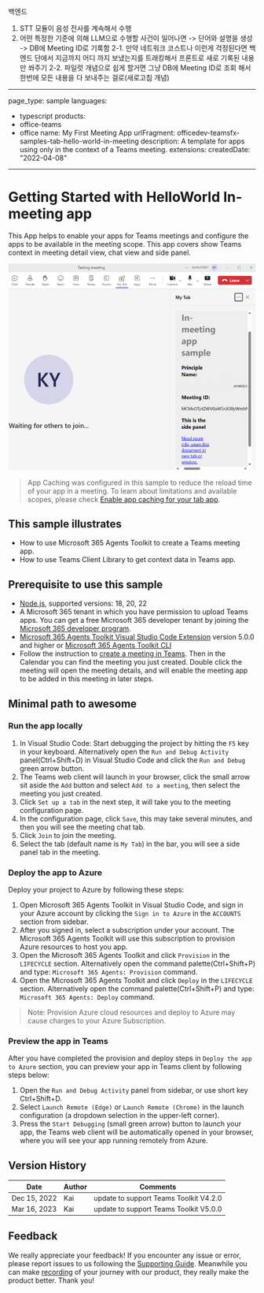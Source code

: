 백엔드
1. STT 모듈이 음성 전사를 계속해서 수행
2. 어떤 특정한 기준에 의해 LLM으로 수행할 사건이 일어나면 -> 단어와 설명을 생성 -> DB에 Meeting ID로 기록함
  2-1. 만약 네트워크 코스트나 이런게 걱정된다면 백엔드 단에서 지금까지 어디 까지 보냈는지를 트래킹해서 프론트로 새로 기록된 내용만 쏴주기
  2-2. 파일럿 개념으로 쉽게 할거면 그냥 DB에 Meeting ID로 조회 해서 한번에 모든 내용을 다 보내주는 걸로(새로고침 개념)




---
page_type: sample
languages:
- typescript
products:
- office-teams
- office
name: My First Meeting App
urlFragment: officedev-teamsfx-samples-tab-hello-world-in-meeting
description: A template for apps using only in the context of a Teams meeting.
extensions:
  createdDate: "2022-04-08"
---
# Getting Started with HelloWorld In-meeting app

This App helps to enable your apps for Teams meetings and configure the apps to be available in the meeting scope. This app covers show Teams context in meeting detail view, chat view and side panel.

![side panel](images/sidepanel.png)

> App Caching was configured in this sample to reduce the reload time of your app in a meeting. To learn about limitations and available scopes, please check [Enable app caching for your tab app](https://aka.ms/teamsfx-app-caching).

## This sample illustrates

- How to use Microsoft 365 Agents Toolkit to create a Teams meeting app.
- How to use Teams Client Library to get context data in Teams app.

## Prerequisite to use this sample

- [Node.js](https://nodejs.org/), supported versions: 18, 20, 22
- A Microsoft 365 tenant in which you have permission to upload Teams apps. You can get a free Microsoft 365 developer tenant by joining the [Microsoft 365 developer program](https://developer.microsoft.com/en-us/microsoft-365/dev-program).
- [Microsoft 365 Agents Toolkit Visual Studio Code Extension](https://aka.ms/teams-toolkit) version 5.0.0 and higher or [Microsoft 365 Agents Toolkit CLI](https://aka.ms/teams-toolkit-cli)
- Follow the instruction to [create a meeting in Teams](https://support.microsoft.com/en-us/office/create-a-meeting-in-teams-for-personal-and-small-business-use-eb571219-517b-49bf-afe1-4fff091efa85). Then in the Calendar you can find the meeting you just created. Double click the meeting will open the meeting details, and will enable the meeting app to be added in this meeting in later steps.

## Minimal path to awesome

### Run the app locally

1. In Visual Studio Code: Start debugging the project by hitting the `F5` key in your keyboard. Alternatively open the `Run and Debug Activity` panel(Ctrl+Shift+D) in Visual Studio Code and click the `Run and Debug` green arrow button.
1. The Teams web client will launch in your browser, click the small arrow sit aside the `Add` button and select `Add to a meeting`, then select the meeting you just created.
1. Click `Set up a tab` in the next step, it will take you to the meeting configuration page.
1. In the configuration page, click `Save`, this may take several minutes, and then you will see the meeting chat tab.
1. Click `Join` to join the meeting.
1. Select the tab (default name is `My Tab`) in the bar, you will see a side panel tab in the meeting.

### Deploy the app to Azure

Deploy your project to Azure by following these steps:

1. Open Microsoft 365 Agents Toolkit in Visual Studio Code, and sign in your Azure account by clicking the `Sign in to Azure` in the `ACCOUNTS` section from sidebar.
1. After you signed in, select a subscription under your account. The Microsoft 365 Agents Toolkit will use this subscription to provision Azure resources to host you app.
1. Open the Microsoft 365 Agents Toolkit and click `Provision` in the `LIFECYCLE` section. Alternatively open the command palette(Ctrl+Shift+P) and type: `Microsoft 365 Agents: Provision` command.
1. Open the Microsoft 365 Agents Toolkit and click `Deploy` in the `LIFECYCLE` section. Alternatively open the command palette(Ctrl+Shift+P) and type: `Microsoft 365 Agents: Deploy` command.

> Note: Provision Azure cloud resources and deploy to Azure may cause charges to your Azure Subscription.

### Preview the app in Teams

After you have completed the provision and deploy steps in `Deploy the app to Azure` section, you can preview your app in Teams client by following steps below:

1. Open the `Run and Debug Activity` panel from sidebar, or use short key Ctrl+Shift+D.
1. Select `Launch Remote (Edge)` or `Launch Remote (Chrome)` in the launch configuration (a dropdown selection in the upper-left corner).
1. Press the `Start Debugging` (small green arrow) button to launch your app, the Teams web client will be automatically opened in your browser, where you will see your app running remotely from Azure.

## Version History

| Date         | Author | Comments                               |
| ------------ | ------ | -------------------------------------- |
| Dec 15, 2022 | Kai    | update to support Teams Toolkit V4.2.0 |
| Mar 16, 2023 | Kai    | update to support Teams Toolkit V5.0.0 |

## Feedback

We really appreciate your feedback! If you encounter any issue or error, please report issues to us following the [Supporting Guide](https://github.com/OfficeDev/TeamsFx-Samples/blob/dev/SUPPORT.md). Meanwhile you can make [recording](https://aka.ms/teamsfx-record) of your journey with our product, they really make the product better. Thank you!
